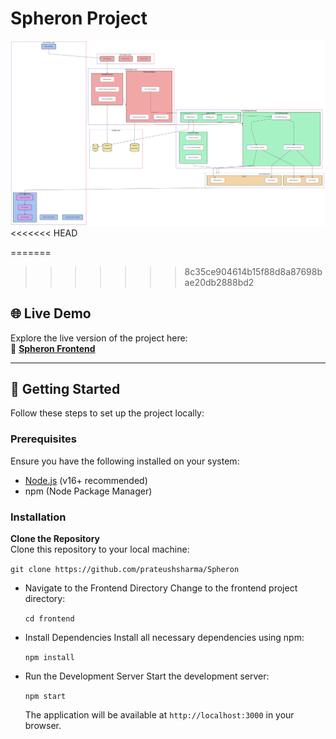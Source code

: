 # Spheron Project
![flow chart](flow_chart.png)
<<<<<<< HEAD

=======
>>>>>>> 8c35ce904614b15f88d8a87698bae20db2888bd2

## 🌐 Live Demo  
Explore the live version of the project here:  
🔗 **[Spheron Frontend](https://spheron-psi.vercel.app/)**

---

## 🚀 Getting Started  

Follow these steps to set up the project locally:

### Prerequisites  
Ensure you have the following installed on your system:
- [Node.js](https://nodejs.org/) (v16+ recommended)
- npm (Node Package Manager)

### Installation  

 **Clone the Repository**  
   Clone this repository to your local machine:  
  
   `git clone https://github.com/prateushsharma/Spheron`
*   Navigate to the Frontend Directory
    Change to the frontend project directory:

   
    `cd frontend`
    

*   Install Dependencies 
    Install all necessary dependencies using npm:

    
    `npm install`
    
*   Run the Development Server 
    Start the development server:

    `npm start`
    
    The application will be available at `http://localhost:3000` in your browser.
